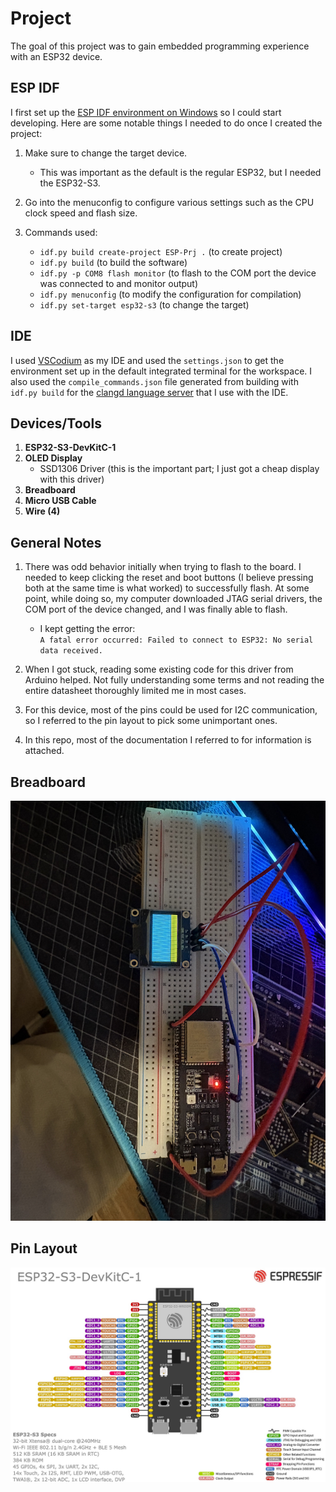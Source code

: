 # Project

The goal of this project was to gain embedded programming experience with an ESP32 device.

## ESP IDF

I first set up the [ESP IDF environment on Windows](https://docs.espressif.com/projects/esp-idf/en/stable/esp32/get-started/windows-setup.html) so I could start developing. Here are some notable things I needed to do once I created the project:

1. Make sure to change the target device.  
   - This was important as the default is the regular ESP32, but I needed the ESP32-S3.

2. Go into the menuconfig to configure various settings such as the CPU clock speed and flash size.

3. Commands used:
   - `idf.py build create-project ESP-Prj .` (to create project)
   - `idf.py build` (to build the software)
   - `idf.py -p COM8 flash monitor` (to flash to the COM port the device was connected to and monitor output)
   - `idf.py menuconfig` (to modify the configuration for compilation)
   - `idf.py set-target esp32-s3` (to change the target)

## IDE

I used [VSCodium](https://github.com/VSCodium/vscodium) as my IDE and used the `settings.json` to get the environment set up in the default integrated terminal for the workspace. I also used the `compile_commands.json` file generated from building with `idf.py build` for the [clangd language server](https://clangd.llvm.org/installation) that I use with the IDE.

## Devices/Tools

1. **ESP32-S3-DevKitC-1**
2. **OLED Display**  
   - SSD1306 Driver (this is the important part; I just got a cheap display with this driver)
3. **Breadboard**
4. **Micro USB Cable**
5. **Wire (4)**

## General Notes

1. There was odd behavior initially when trying to flash to the board. I needed to keep clicking the reset and boot buttons (I believe pressing both at the same time is what worked) to successfully flash. At some point, while doing so, my computer downloaded JTAG serial drivers, the COM port of the device changed, and I was finally able to flash.  
   - I kept getting the error:  
     `A fatal error occurred: Failed to connect to ESP32: No serial data received.`

2. When I got stuck, reading some existing code for this driver from Arduino helped. Not fully understanding some terms and not reading the entire datasheet thoroughly limited me in most cases.

3. For this device, most of the pins could be used for I2C communication, so I referred to the pin layout to pick some unimportant ones.

4. In this repo, most of the documentation I referred to for information is attached.

## Breadboard

![Breadboard Setup](https://github.com/LightHardt/ESP-Prj/blob/main/Breadboard%20Setup.jpg)

## Pin Layout

![Pin Layout](https://github.com/LightHardt/ESP-Prj/blob/main/ESP32-S3_DevKitC-1_pinlayout_v1.1.jpg)
